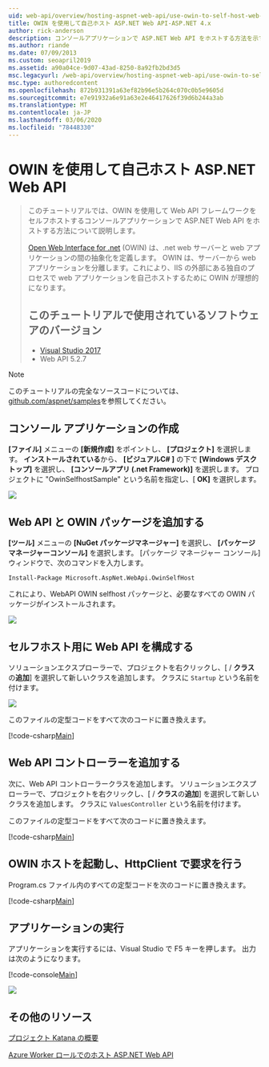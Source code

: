 ```yaml
---
uid: web-api/overview/hosting-aspnet-web-api/use-owin-to-self-host-web-api
title: OWIN を使用して自己ホスト ASP.NET Web API-ASP.NET 4.x
author: rick-anderson
description: コンソールアプリケーションで ASP.NET Web API をホストする方法を示すコードを使用したチュートリアルです。
ms.author: riande
ms.date: 07/09/2013
ms.custom: seoapril2019
ms.assetid: a90a04ce-9d07-43ad-8250-8a92fb2bd3d5
msc.legacyurl: /web-api/overview/hosting-aspnet-web-api/use-owin-to-self-host-web-api
msc.type: authoredcontent
ms.openlocfilehash: 872b931391a63ef82b96e5b264c070c0b5e9605d
ms.sourcegitcommit: e7e91932a6e91a63e2e46417626f39d6b244a3ab
ms.translationtype: MT
ms.contentlocale: ja-JP
ms.lasthandoff: 03/06/2020
ms.locfileid: "78448330"
---
```

# <a name="use-owin-to-self-host-aspnet-web-api"></a>OWIN を使用して自己ホスト ASP.NET Web API 

> このチュートリアルでは、OWIN を使用して Web API フレームワークをセルフホストするコンソールアプリケーションで ASP.NET Web API をホストする方法について説明します。
>
> [Open Web Interface for .net](http://owin.org) (OWIN) は、.net web サーバーと web アプリケーションの間の抽象化を定義します。 OWIN は、サーバーから web アプリケーションを分離します。これにより、IIS の外部にある独自のプロセスで web アプリケーションを自己ホストするために OWIN が理想的になります。
>
> ## <a name="software-versions-used-in-the-tutorial"></a>このチュートリアルで使用されているソフトウェアのバージョン
>
>
> - [Visual Studio 2017](https://visualstudio.microsoft.com/downloads/) 
> - Web API 5.2.7

> [!NOTE]
> このチュートリアルの完全なソースコードについては、 [github.com/aspnet/samples](https://github.com/aspnet/samples/tree/master/samples/aspnet/WebApi/OwinSelfhostSample)を参照してください。

## <a name="create-a-console-application"></a>コンソール アプリケーションの作成

**[ファイル]** メニューの **[新規作成]** をポイントし、 **[プロジェクト]** を選択します。 **インストールされている**から、 **[ビジュアルC# ]** の下で **[Windows デスクトップ]** を選択し、 **[コンソールアプリ (.net Framework)]** を選択します。 プロジェクトに "OwinSelfhostSample" という名前を指定し、[ **OK]** を選択します。

[![](use-owin-to-self-host-web-api/_static/image7.png)](use-owin-to-self-host-web-api/_static/image7.png)

## <a name="add-the-web-api-and-owin-packages"></a>Web API と OWIN パッケージを追加する

**[ツール]** メニューの **[NuGet パッケージマネージャー]** を選択し、 **[パッケージマネージャーコンソール]** を選択します。 [パッケージ マネージャー コンソール] ウィンドウで、次のコマンドを入力します。

`Install-Package Microsoft.AspNet.WebApi.OwinSelfHost`

これにより、WebAPI OWIN selfhost パッケージと、必要なすべての OWIN パッケージがインストールされます。

[![](use-owin-to-self-host-web-api/_static/image4.png)](use-owin-to-self-host-web-api/_static/image3.png)

## <a name="configure-web-api-for-self-host"></a>セルフホスト用に Web API を構成する

ソリューションエクスプローラーで、プロジェクトを右クリックし、[ / **クラス**の**追加**] を選択して新しいクラスを追加します。 クラスに `Startup` という名前を付けます。

![](use-owin-to-self-host-web-api/_static/image5.png)

このファイルの定型コードをすべて次のコードに置き換えます。

[!code-csharp[Main](use-owin-to-self-host-web-api/samples/sample1.cs)]

## <a name="add-a-web-api-controller"></a>Web API コントローラーを追加する

次に、Web API コントローラークラスを追加します。 ソリューションエクスプローラーで、プロジェクトを右クリックし、[ / **クラス**の**追加**] を選択して新しいクラスを追加します。 クラスに `ValuesController` という名前を付けます。

このファイルの定型コードをすべて次のコードに置き換えます。

[!code-csharp[Main](use-owin-to-self-host-web-api/samples/sample2.cs)]

## <a name="start-the-owin-host-and-make-a-request-with-httpclient"></a>OWIN ホストを起動し、HttpClient で要求を行う

Program.cs ファイル内のすべての定型コードを次のコードに置き換えます。

[!code-csharp[Main](use-owin-to-self-host-web-api/samples/sample3.cs)]

## <a name="run-the-application"></a>アプリケーションの実行

アプリケーションを実行するには、Visual Studio で F5 キーを押します。 出力は次のようになります。

[!code-console[Main](use-owin-to-self-host-web-api/samples/sample4.cmd)]

![](use-owin-to-self-host-web-api/_static/image6.png)

## <a name="additional-resources"></a>その他のリソース

[プロジェクト Katana の概要](../../../aspnet/overview/owin-and-katana/an-overview-of-project-katana.md)

[Azure Worker ロールでのホスト ASP.NET Web API](host-aspnet-web-api-in-an-azure-worker-role.md)

